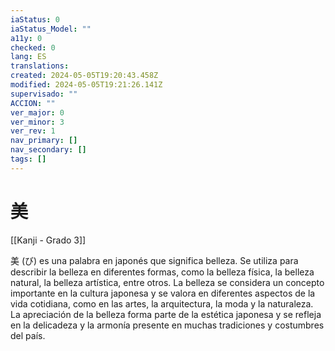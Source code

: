 ```yaml
---
iaStatus: 0
iaStatus_Model: ""
a11y: 0
checked: 0
lang: ES
translations: 
created: 2024-05-05T19:20:43.458Z
modified: 2024-05-05T19:21:26.141Z
supervisado: ""
ACCION: ""
ver_major: 0
ver_minor: 3
ver_rev: 1
nav_primary: []
nav_secondary: []
tags: []
---
```

# 美

[[Kanji - Grado 3]]

美 (び) es una palabra en japonés que significa belleza. Se utiliza para describir la belleza en diferentes formas, como la belleza física, la belleza natural, la belleza artística, entre otros. La belleza se considera un concepto importante en la cultura japonesa y se valora en diferentes aspectos de la vida cotidiana, como en las artes, la arquitectura, la moda y la naturaleza. La apreciación de la belleza forma parte de la estética japonesa y se refleja en la delicadeza y la armonía presente en muchas tradiciones y costumbres del país.
